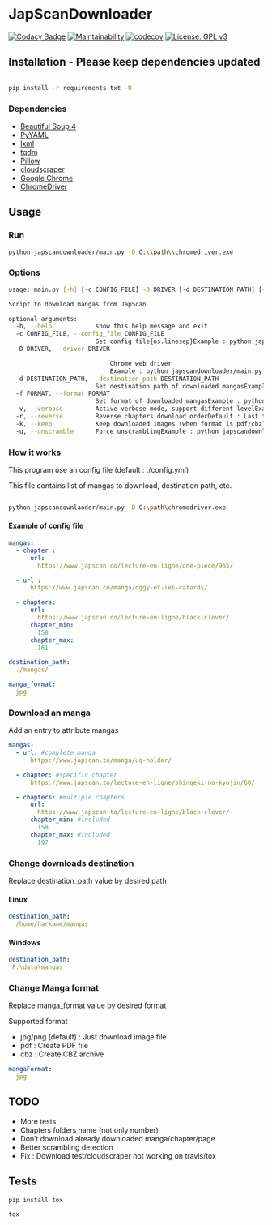 # JapScanDownloader

[![Codacy Badge](https://api.codacy.com/project/badge/Grade/acf59998d8a743188d5f7ef058010ffa)](https://www.codacy.com/manual/Harkame/JapScanDownloader?utm_source=github.com&amp;utm_medium=referral&amp;utm_content=Harkame/JapScanDownloader&amp;utm_campaign=Badge_Grade)
[![Maintainability](https://api.codeclimate.com/v1/badges/eb654455df609c6fd1a2/maintainability)](https://codeclimate.com/github/Harkame/JapScanDownloader/maintainability)
[![codecov](https://codecov.io/gh/Harkame/JapScanDownloader/branch/master/graph/badge.svg)](https://codecov.io/gh/Harkame/JapScanDownloader)
[![License: GPL v3](https://img.shields.io/badge/License-GPLv3-blue.svg)](https://www.gnu.org/licenses/gpl-3.0)

## Installation - Please keep dependencies updated

``` bash

pip install -r requirements.txt -U

```

### Dependencies

-   [Beautiful Soup 4](https://www.crummy.com/software/BeautifulSoup/bs4/doc/)
-   [PyYAML](https://github.com/yaml/pyyaml)
-   [lxml](https://github.com/lxml/lxml.git)
-   [tqdm](https://github.com/tqdm/tqdm)
-   [Pillow](https://github.com/python-pillow/Pillow.git)
-   [cloudscraper](https://github.com/VeNoMouS/cloudscraper)
-   [Google Chrome](https://www.google.com/chrome/)
-   [ChromeDriver](https://chromedriver.chromium.org)

## Usage

### Run

``` bash
python japscandownloader/main.py -D C:\\path\\chromedriver.exe
```

### Options

``` bash
usage: main.py [-h] [-c CONFIG_FILE] -D DRIVER [-d DESTINATION_PATH] [-f FORMAT] [-v] [-r] [-k] [-u]

Script to download mangas from JapScan

optional arguments:
  -h, --help            show this help message and exit
  -c CONFIG_FILE, --config_file CONFIG_FILE
                        Set config file{os.linesep}Example : python japscandownloader/main.py -c /home/myconfigfile.yml
  -D DRIVER, --driver DRIVER

                            Chrome web driver
                            Example : python japscandownloader/main.py -d C:\chromedriver.exe
  -d DESTINATION_PATH, --destination_path DESTINATION_PATH
                        Set destination path of downloaded mangasExample : python japscandownloader/main.py -d /home/mymangas/
  -f FORMAT, --format FORMAT
                        Set format of downloaded mangasExample : python japscandownloader/main.py -f cbz|pdf|jpg|png
  -v, --verbose         Active verbose mode, support different levelExample : python japscandownloader/main.py -vv
  -r, --reverse         Reverse chapters download orderDefault : Last to firstExample : python japscandownloader/main.py -r
  -k, --keep            Keep downloaded images (when format is pdf/cbz)Default : falseExample : python japscandownloader/main.py -k
  -u, --unscramble      Force unscramblingExample : python japscandownloader/main.py -u
```

### How it works

This program use an config file (default : ./config.yml)

This file contains list of mangas to download, destination path, etc.

``` bash

python japscandownlaoder/main.py -D C:\path\chromedriver.exe

```

#### Example of config file

``` yaml
mangas:
  - chapter :
      url:
        https://www.japscan.co/lecture-en-ligne/one-piece/965/

  - url :
      https://www.japscan.co/manga/oggy-et-les-cafards/

  - chapters:
      url:
        https://www.japscan.co/lecture-en-ligne/black-clover/
      chapter_min:
        158
      chapter_max:
        161

destination_path:
  ./mangas/

manga_format:
  jpg
```

### Download an manga

Add an entry to attribute mangas

``` yml
mangas:
  - url: #complete manga
      https://www.japscan.to/manga/uq-holder/

  - chapter: #specific chapter
      https://www.japscan.to/lecture-en-ligne/shingeki-no-kyojin/60/

  - chapters: #multiple chapters
      url:
        https://www.japscan.to/lecture-en-ligne/black-clover/
      chapter_min: #included
        158
      chapter_max: #included
        197
```

### Change downloads destination

Replace destination_path value by desired path

#### Linux

``` yml
destination_path:
  /home/harkame/mangas
```

#### Windows

 ``` yml
destination_path:
  F:\data\mangas
```

### Change Manga format

Replace manga_format value by desired format

Supported format

-   jpg/png (default) : Just download image file
-   pdf : Create PDF file
-   cbz : Create CBZ archive

``` yml
mangaFormat:
  jpg
```

## TODO
-   More tests
-   Chapters folders name (not only number)
-   Don’t download already downloaded manga/chapter/page
-   Better scrambling detection
-   Fix : Download test/cloudscraper not working on travis/tox

## Tests

``` bash
pip install tox

tox
```
